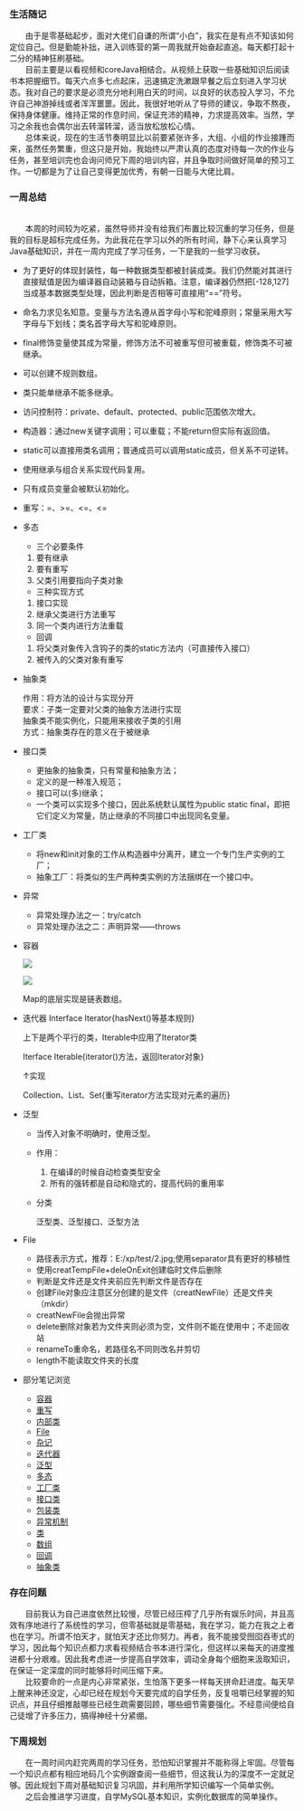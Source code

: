 ### 生活随记
&emsp;&emsp;由于是零基础起步，面对大佬们自谦的所谓“小白”，我实在是有点不知该如何定位自己。但是勤能补拙，进入训练营的第一周我就开始奋起直追。每天都打起十二分的精神狂刷基础。
<br>&emsp;&emsp;目前主要是以看视频和coreJava相结合。从视频上获取一些基础知识后阅读书本把握细节。每天六点多七点起床，迅速搞定洗漱跟早餐之后立刻进入学习状态。我对自己的要求是必须充分地利用白天的时间，以良好的状态投入学习，不允许自己神游掉线或者浑浑噩噩。因此，我很好地听从了导师的建议，争取不熬夜，保持身体健康。维持正常的作息时间，保证充沛的精神，力求提高效率。当然，学习之余我也会偶尔出去转溜转溜，适当放松放松心情。
<br>&emsp;&emsp;总体来说，现在的生活节奏明显比以前要紧张许多，大组、小组的作业接踵而来，虽然任务繁重，但这只是开始，我始终以严肃认真的态度对待每一次的作业与任务，甚至培训完也会询问师兄下周的培训内容，并且争取时间做好简单的预习工作。一切都是为了让自己变得更加优秀，有朝一日能与大佬比肩。

### 一周总结
<br>&emsp;&emsp;本周的时间较为吃紧，虽然导师并没有给我们布置比较沉重的学习任务，但是我的目标是超标完成任务。为此我花在学习以外的所有时间，静下心来认真学习Java基础知识，并在一周内完成了学习任务，一下是我的一些学习收获。
- 为了更好的体现封装性，每一种数据类型都被封装成类。我们仍然能对其进行直接赋值是因为编译器自动装箱与自动拆箱。注意，编译器仍然把[-128,127]当成基本数据类型处理，因此判断是否相等可直接用“==”符号。
- 命名力求见名知意。变量与方法名遵从首字母小写和驼峰原则；常量采用大写字母与下划线；类名首字母大写和驼峰原则。
- final修饰变量使其成为常量，修饰方法不可被重写但可被重载，修饰类不可被继承。
- 可以创建不规则数组。
- 类只能单继承不能多继承。
- 访问控制符：private、default、protected、public范围依次增大。
- 构造器：通过new关键字调用；可以重载；不能return但实际有返回值。
- static可以直接用类名调用；普通成员可以调用static成员，但关系不可逆转。
- 使用继承与组合关系实现代码复用。
- 只有成员变量会被默认初始化。
- 重写：=、>=、<=、<=
- 多态
  - 三个必要条件
  1. 要有继承
  2. 要有重写
  3. 父类引用要指向子类对象
  - 三种实现方式
  1. 接口实现
  2. 继承父类进行方法重写
  3. 同一个类内进行方法重载
  - 回调
  1. 将父类对象传入含钩子的类的static方法内（可直接传入接口）
  2. 被传入的父类对象有重写  

- 抽象类

  作用：将方法的设计与实现分开
  <br>要求：子类一定要对父类的抽象方法进行实现
  <br>抽象类不能实例化，只能用来接收子类的引用
  <br>方式：抽象类存在的意义在于被继承
- 接口类

  - 更抽象的抽象类，只有常量和抽象方法；
  - 定义的是一种准入规范；
  - 接口可以(多)继承；
  - 一个类可以实现多个接口，因此系统默认属性为public static final，即把它们定义为常量，防止继承的不同接口中出现同名变量。
- 工厂类

  - 将new和init对象的工作从构造器中分离开，建立一个专门生产实例的工厂；
  - 抽象工厂：将类似的生产两种类实例的方法捆绑在一个接口中。
- 异常
  - 异常处理办法之一：try/catch
  - 异常处理办法之二：声明异常——throws
- 容器

  ![](http://p6ib6uu2n.bkt.clouddn.com/%E6%8D%95%E8%8E%B7170.PNG)
  
  ![](http://p6ib6uu2n.bkt.clouddn.com/%E6%8D%95%E8%8E%B7180.PNG)
  
  Map的底层实现是链表数组。
- 迭代器
  Interface Iterator<T>{hasNext()等基本规则}

  上下是两个平行的类，Iterable中应用了Iterator类

  Iterface Iterable<T>{iterator()方法，返回Iterator对象}

  ↑实现
                
  Collection、List、Set{重写iterator方法实现对元素的遍历}
- 泛型
  - 当传入对象不明确时，使用泛型。
  - 作用：
    1. 在编译的时候自动检查类型安全
    2. 所有的强转都是自动和隐式的，提高代码的重用率
  - 分类
  
    泛型类、泛型接口、泛型方法
- File
  - 路径表示方式，推荐：E:/xp/test/2.jpg;使用separator具有更好的移植性
  - 使用creatTempFile+deleOnExit创建临时文件后删除
  - 判断是文件还是文件夹前应先判断文件是否存在
  - 创建File对象应注意区分创建的是文件（creatNewFile）还是文件夹（mkdir）
  - creatNewFile会抛出异常
  - delete删除对象若为文件夹则必须为空，文件则不能在使用中；不走回收站
  - renameTo重命名，若路径名不同则改名并剪切
  - length不能读取文件夹的长度

- 部分笔记浏览
  - [容器](http://note.youdao.com/noteshare?id=8c2b27b0c3c2b81605ee9be83220efaa)
  - [重写](http://note.youdao.com/noteshare?id=188ca2c6d99ea0d0900f6b321ce935e5)
  - [内部类](http://note.youdao.com/noteshare?id=b8211aa50c883dc67e6b3bbe5d662d7e)
  - [File](http://note.youdao.com/noteshare?id=fb148a2bfe52e5d9b784b258fcbb73d8)
  - [杂记](http://note.youdao.com/noteshare?id=756a670abcd4e8709618b49e73e7a195)
  - [迭代器](http://note.youdao.com/noteshare?id=fcf81bd92337eb6e55fc2f3c827ef00c)
  - [泛型](http://note.youdao.com/noteshare?id=aceacd24347b6e567fc9cbd83af356ab)
  - [多态](http://note.youdao.com/noteshare?id=607f4dfd7354bb886af72955e9cc6605)
  - [工厂类](http://note.youdao.com/noteshare?id=18152a8fd299622b51f1b989f70ce12a)
  - [接口类](http://note.youdao.com/noteshare?id=748b813b5eb4f74a1903bb40f85877cc)
  - [包装类](http://note.youdao.com/noteshare?id=c4650a72cbfb8c77c7454b516156359f)
  - [异常机制](http://note.youdao.com/noteshare?id=bcd25ee480af3e785db3b63476107cdb)
  - [类](http://note.youdao.com/noteshare?id=da346e757445af9742dfbb13f7995d8c)
  - [数组](http://note.youdao.com/noteshare?id=73125d808dabbccfb438a93365818446)
  - [回调](http://note.youdao.com/noteshare?id=337e495a3eb39302cf3e42137dbb38c0)
  - [抽象类](http://note.youdao.com/noteshare?id=6080e68b5e2a03fcebd0dceba6dc0aa8)

### 存在问题
&emsp;&emsp;目前我认为自己进度依然比较慢，尽管已经压榨了几乎所有娱乐时间，并且高效有序地进行了系统性的学习，但零基础就是零基础，我在学习，能力在我之上者也在学习。所谓不怕天才，就怕天才还比你努力。再者，我不能接受囫囵吞枣式的学习，因此每个知识点都力求看视频结合书本进行深化，但这样以来每天的进度推进都十分艰难。因此我考虑进一步提高自学效率，调动全身每个细胞来汲取知识，在保证一定深度的同时能够将时间压缩下来。
<br>&emsp;&emsp;比较要命的一点是内心非常紧张，生怕落下更多一样每天拼命赶进度。每天早上醒来神还没定，心却已经在规划今天要完成的自学任务，反复咀嚼已经掌握的知识点，并且仔细推敲哪些已经生疏需要回顾，哪些细节需要强化。不经意间便给自己徒增了许多压力，搞得神经十分紧绷。

### 下周规划
&emsp;&emsp;在一周时间内赶完两周的学习任务，恐怕知识掌握并不能称得上牢固。尽管每一个知识点都有相应地码几个实例跟查阅一些细节，但这我认为的深度不一定就足够。因此规划下周对基础知识复习巩固，并利用所学知识编写一个简单实例。
<br>&emsp;&emsp;之后会推进学习进度，自学MySQL基本知识，实例化数据库的简单操作。